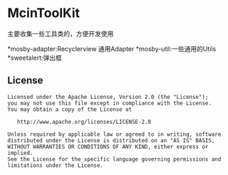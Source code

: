 
# McinToolKit
   主要收集一些工具类的，方便开发使用

*mosby-adapter:Recyclerview 通用Adapter
*mosby-util:一些通用的Utils
*sweetalert:弹出框



License
-------

    Licensed under the Apache License, Version 2.0 (the "License");
    you may not use this file except in compliance with the License.
    You may obtain a copy of the License at

       http://www.apache.org/licenses/LICENSE-2.0

    Unless required by applicable law or agreed to in writing, software
    distributed under the License is distributed on an "AS IS" BASIS,
    WITHOUT WARRANTIES OR CONDITIONS OF ANY KIND, either express or implied.
    See the License for the specific language governing permissions and
    limitations under the License.